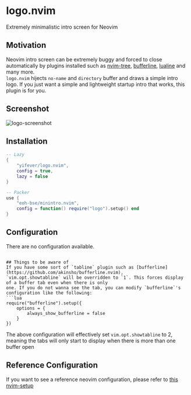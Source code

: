 # logo.nvim
Extremely minimalistic intro screen for Neovim

## Motivation
Neovim intro screen can be extremely buggy and forced to close automatically by plugins installed such as 
[nvim-tree](https://github.com/nvim-tree/nvim-tree.lua), 
[bufferline](https://github.com/akinsho/bufferline.nvim), 
[lualine](https://github.com/nvim-lualine/lualine.nvim) and many more.  
`logo.nvim` hijects `no-name` and `directory` buffer and draws a simple intro logo.
If you just want a simple and lightweight startup intro that works, this plugin is for you.

## Screenshot
![logo-screenshot](screenshots/screenshot.png)

## Installation
```lua
-- Lazy
{
    "yifever/logo.nvim",
    config = true,
    lazy = false
}
```

```lua
-- Packer
use {
    "eoh-bse/minintro.nvim",
    config = function() require("logo").setup() end
}
```

## Configuration
There are no configuration available.

```

## Things to be aware of
If you have some sort of `tabline` plugin such as [bufferline](https://github.com/akinsho/bufferline.nvim),
`vim.opt.showtabline` will be overridden to `1`. This forces display of a buffer tab even when there is only
one. If you do not wanna see the tab, you can modify `bufferline`'s configuration like the following:
```lua
require("bufferline").setup({
    options = {
        always_show_bufferline = false
    }
})
```
The above configuration will effectively set `vim.opt.showtabline` to 2, meaning the tabs will only start to
display when there is more than one buffer open

## Reference Configuration
If you want to see a reference neovim configuration, please refer to [this
nvim-setup](https://github.com/eoh-bse/nvim-setup)
